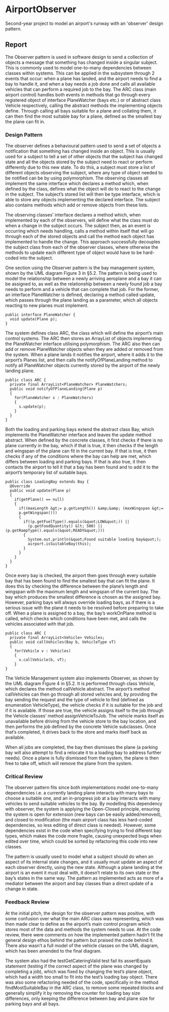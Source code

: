# AirportObserver
Second-year project to model an airport's runway with an 'observer' design pattern.

## Report
The Observer pattern is used in software design to send a collection of objects a message that
something has changed inside a singular subject. This is commonly used to model one-to-many
dependencies between classes within systems. This can be applied in the subsystem through 2
events that occur: when a plane has landed, and the airport needs to find a bay to handle it, and
when a bay needs a job done and calls all available vehicles that can perform a required job to the
bay. The ARC class (main airport control) handles both events in methods that go through every
registered object of interface PlaneWatcher (bays etc.) or of abstract class Vehicle respectively,
calling the abstract methods the implementing objects define. Through calling all bays suitable for a
plane and collating them, it can then find the most suitable bay for a plane, defined as the smallest
bay the plane can fit in.

### Design Pattern

The observer defines a behavioural pattern used to send a set of objects a notification that
something has changed inside an object. This is usually used for a subject to tell a set of other
objects that the subject has changed state and all the objects stored by the subject need to react or
perform differently due to this new state. To do this, a subject must store a list of different objects
observing the subject, where any type of object needed to be notified can be by using
polymorphism. The observing classes all implement the same interface which declares a method
which, when defined by the class, defines what the object will do to react to the change in the
subject. The subject’s stored list will then be type interface, which is able to store any objects
implementing the declared interface. The subject also contains methods which add or remove
objects from these lists.

The observing classes’ interface declares a method which, when implemented by each of the
observers, will define what the class must do when a change in the subject occurs. The subject then,
as an event is occurring which needs handling, calls a method within itself that will go through each
of the stored objects and call the method each object has implemented to handle the change. This
approach successfully decouples the subject class from each of the observer classes, where
otherwise the methods to update each different type of object would have to be hard-coded into
the subject.

One section using the Observer pattern is the bay management system, shown by the UML diagram
Figure 3 in §5.2. The pattern is being used to model the relationship between a newly arriving
aeroplane and a bay it can be assigned to, as well as the relationship between a newly found job a
bay needs to perform and a vehicle that can complete that job. For the former, an interface
PlaneWatcher is defined, declaring a method called update, which passes through the plane landing
as a parameter, which all objects reacting to new planes must implement.

```
public interface PlaneWatcher {
  void update(Plane p);
}
```

The system defines class ARC, the class which will define the airport’s main control systems. The ARC
then stores an ArrayList of objects implementing the PlaneWatcher interface utilising polymorphism.
The ARC also then can add or remove PlaneWatcher objects when they are added or removed from
the system. When a plane lands it notifies the airport, where it adds it to the airport’s Planes list, and
then calls the notifyOfPlaneLanding method to notify all PlaneWatcher objects currently stored by
the airport of the newly landing plane.

```
public class ARC {
  private final ArrayList<PlaneWatcher> PlaneWatchers;
  public void notifyOfPlaneLanding(Plane p)
  {
    for(PlaneWatcher s : PlaneWatchers)
    {
      s.update(p);
    }
  }
}
```

Both the loading and parking bays extend the abstract class Bay, which implements the
PlaneWatcher interface and leaves the update method abstract. When defined by the concrete
classes, it first checks if there is no plane currently in the bay, which if that is true, it then checks if
the length and wingspan of the plane can fit in the current bay. If that is true, it then checks if any of
the conditions where the bay can help are met, which differs between loading and parking bays. If
that is also true, it then contacts the airport to tell it that a bay has been found and to add it to the
airport’s temporary list of suitable bays.

```
public class LoadingBay extends Bay {
  @Override
  public void update(Plane p)
  {
    if(getPlane() == null)
    {
      if((maxLength &gt;= p.getLength()) &amp;&amp; (maxWingspan &gt;=
      p.getWingspan()))
      {
        if((p.getFuelType().equals(&quot;LOW&quot;)) ||
          (p.getFoodQuantity() &lt; 500) || (p.getRampType().equals(&quot;READY&quot;)))
        {
          System.out.println(&quot;Found suitable loading bay&quot;);
          airport.isSuitableBay(this);
        }
      }
    }
  }
}
```

Once every bay is checked, the airport then goes through every suitable bay that has been found to
find the smallest bay that can fit the plane. It does this by checking the difference between the
plane’s length and wingspan with the maximum length and wingspan of the current bay. The bay
which produces the smallest difference is chosen as the assigned bay. However, parking bays will
always override loading bays, as if there is a serious issue with the plane it needs to be resolved
before preparing to take off. When a plane is assigned to a bay, the bay’s workOnPlane method is
called, which checks which conditions have been met, and calls the vehicles associated with that job.

```
public class ARC {
  private final ArrayList<Vehicle> Vehicles;
  public void callVehicles(Bay b, VehicleType vT)
  {
    for(Vehicle v : Vehicles)
    {
      v.callVehicle(b, vT);
    }
}
```

The Vehicle Management system also implements Observer, as shown by the UML diagram Figure 4
in §5.2. It is performed through class Vehicle, which declares the method callVehicle abstract. The
airport’s method callVehicles can then go through all stored vehicles and, by providing the bay
sending the request and the type of vehicle to find (defined as enumeration VehicleType), the
vehicle checks if it is suitable for the job and if it is available. If those are true, the vehicle assigns
itself to the job through the Vehicle classes’ method assignVehicleToJob. The vehicle marks itself as
unavailable before driving from the vehicle store to the bay location, and then performs the job
defined by the concrete Vehicle subclasses. Once that’s completed, it drives back to the store and
marks itself back as available.

When all jobs are completed, the bay then dismisses the plane (a parking bay will also attempt to
find a relocate it to a loading bay to address further needs). Once a plane is fully dismissed from the
system, the plane is then free to take off, which will remove the plane from the system.

### Critical Review

The observer pattern fits since both implementations model one-to-many dependencies i.e. a
currently landing plane interacts with many bays to choose a suitable one, and an in-progress job at
a bay interacts with many vehicles to send suitable vehicles to the bay. By modelling this
dependency with observer, the system is applying the Open-Closed principle, ensuring the system is
open for extension (new bays can be easily added/removed), and closed to modification (the main
airport class has less hard-coded dependencies, so less editing of direct class is needed). However,
some dependencies exist in the code when specifying trying to find different bay types, which makes
the code more fragile, causing unexpected bugs when edited over time, which could be sorted by
refactoring this code into new classes.

The pattern is usually used to model what a subject should do when an aspect of its internal state
changes, and it usually must update an aspect of each observer directly, using the new state.
Although a plane landing at the airport is an event it must deal with, it doesn’t relate to its own state
or the bay’s states in the same way. The pattern as implemented acts as more of a mediator
between the airport and bay classes than a direct update of a change in state.

### Feedback Review

At the initial pitch, the design for the observer pattern was positive, with some confusion over what
the main ARC class was representing, which was then made clear to define as the airport’s main
control program which stores most of the data and methods the system needs to use. At the code
review, there were comments on how the implemented pattern hadn’t fit the general design ethos
behind the pattern but praised the code behind it. There also wasn’t a full model of the vehicle
classes on the UML diagram, which has been amended to the final diagram.

The system also had the testGetCateringValid test fail its assertEquals statement (testing if the
correct aspect of the plane was changed by completing a job), which was fixed by changing the test’s
plane object, which had a width too small to fit into the test’s loading bay object. There was also
some refactoring needed of the code, specifically in the method findMostSuitableBay in the ARC
class, to remove some repeated blocks and generally simplify it by removing the counter for loading
bay size differences, only keeping the difference between bay and plane size for parking bays and all
bays.
